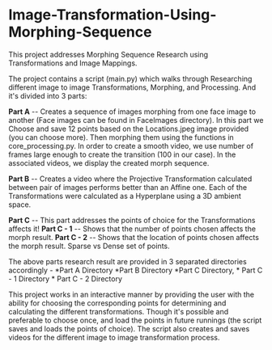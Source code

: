 # Image-Transformation-Using-Morphing-Sequence

This project addresses Morphing Sequence Research using Transformations and Image Mappings.

The project contains a script (main.py) which walks through Researching different image to image Transformations, Morphing, and Processing. And it's divided into 3 parts:

**Part A** -- 
Creates a sequence of images morphing from one face image to another (Face images can be found in FaceImages directory).
In this part we Choose and save 12 points based on the Locations.jpeg image provided (you can choose more). Then morphing them using the functions in core_processing.py. 
In order to create a smooth video, we use number of frames large enough to create the transition (100 in our case). 
In the associated videos, we display the created morph sequence.

**Part B** --
Creates a video where the Projective Transformation calculated between pair of images performs better than an Affine one. Each of the Transformations were calculated as a Hyperplane using a 3D ambient space.

**Part C** --
This part addresses the points of choice for the Transformations affects it!
    **Part C - 1** --
    Shows that the number of points chosen affects the morph result.
    **Part C - 2** --
    Shows that the location of points chosen affects the morph result. Sparse vs Dense set of points.

The above parts research result are provided in 3 separated directories accordingly -
*Part A Directory
*Part B Directory
*Part C Directory,
    * Part C - 1 Directory
    * Part C - 2 Directory

This project works in an interactive manner by providing the user with the ability for choosing the corresponding points for determining and calculating the different transformations. Though it's possible and preferable to choose once, and load the points in future runnings (the script saves and loads the points of choice).
The script also creates and saves videos for the different image to image transformation process.
